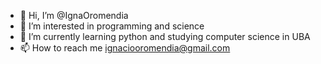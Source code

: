 - 👋 Hi, I’m @IgnaOromendia
- 👀 I’m interested in programming and science
- 🌱 I’m currently learning python and studying computer science in UBA
- 📫 How to reach me ignaciooromendia@gmail.com

<!---
This is a ✨ special ✨ repository because its `README.md` (this file) appears on your GitHub profile.
You can click the Preview link to take a look at your changes.
--->
